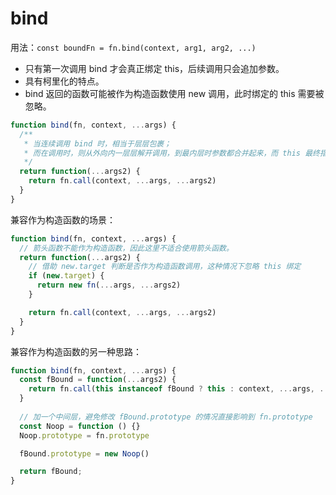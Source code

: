 # bind

用法：`const boundFn = fn.bind(context, arg1, arg2, ...)`

- 只有第一次调用 bind 才会真正绑定 this，后续调用只会追加参数。
- 具有柯里化的特点。
- bind 返回的函数可能被作为构造函数使用 new 调用，此时绑定的 this 需要被忽略。

```js
function bind(fn, context, ...args) {
  /**
   * 当连续调用 bind 时，相当于层层包裹；
   * 而在调用时，则从外向内一层层解开调用，到最内层时参数都合并起来，而 this 最终指向的正是第一次 bind 绑定的 context
   */
  return function(...args2) {
    return fn.call(context, ...args, ...args2)
  }
}
```

兼容作为构造函数的场景：

```js
function bind(fn, context, ...args) {
  // 箭头函数不能作为构造函数，因此这里不适合使用箭头函数。
  return function(...args2) {
    // 借助 new.target 判断是否作为构造函数调用，这种情况下忽略 this 绑定
    if (new.target) {
      return new fn(...args, ...args2)
    }

    return fn.call(context, ...args, ...args2)
  }
}
```

兼容作为构造函数的另一种思路：

```js
function bind(fn, context, ...args) {
  const fBound = function(...args2) {
    return fn.call(this instanceof fBound ? this : context, ...args, ...args2)
  }
  
  // 加一个中间层，避免修改 fBound.prototype 的情况直接影响到 fn.prototype
  const Noop = function () {}
  Noop.prototype = fn.prototype

  fBound.prototype = new Noop()

  return fBound;
}
```